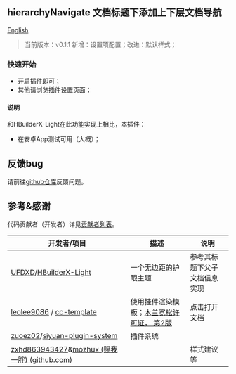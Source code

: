 ## hierarchyNavigate 文档标题下添加上下层文档导航

[English](https://github.com/OpaqueGlass/syplugin-my-plugin-collection/blob/main/hierarchyNavigate/README_english.md)

> 当前版本：v0.1.1 新增：设置项配置；改进：默认样式；

### 快速开始

- 开启插件即可；
- 其他请浏览插件设置页面；

#### 说明

和HBuilderX-Light在此功能实现上相比，本插件：

- 在安卓App测试可用（大概）；

## 反馈bug

请前往[github仓库](https://github.com/OpaqueGlass/syplugin-my-plugin-collection)反馈问题。

## 参考&感谢

代码贡献者（开发者）详见[贡献者列表](https://github.com/OpaqueGlass/syplugin-my-plugin-collection/graphs/contributors)。

| 开发者/项目                                                  | 描述                                                         | 说明                         |
| ------------------------------------------------------------ | ------------------------------------------------------------ | ---------------------------- |
| [UFDXD](https://github.com/UFDXD)/[HBuilderX-Light](https://github.com/UFDXD/HBuilderX-Light) | 一个无边距的护眼主题                                         | 参考其标题下父子文档信息实现 |
| [leolee9086](https://github.com/leolee9086) / [cc-template](https://github.com/leolee9086/cc-template) | 使用挂件渲染模板；[木兰宽松许可证， 第2版](https://github.com/leolee9086/cc-template/blob/main/LICENSE) | 点击打开文档                 |
| [zuoez02](https://github.com/zuoez02)/[siyuan-plugin-system](https://github.com/zuoez02/siyuan-plugin-system) | 插件系统                                                     |                              |
| [zxhd863943427](https://github.com/zxhd863943427)&[mozhux (赐我一胖) (github.com)](https://github.com/mozhux) |                                                              | 样式建议等                   |
